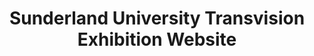 ---
layout: gallery
title: Sunderland University Transvision Exhibition Website
alt: Website design for the Sunderland University Transvision Exhibition
category: portfolio
image: transvision
---